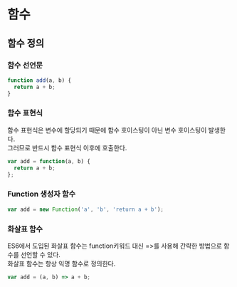 # 함수

## 함수 정의
### 함수 선언문
```javascript
function add(a, b) {
  return a + b;
}
```

### 함수 표현식
함수 표현식은 변수에 할당되기 때문에 함수 호이스팅이 아닌 변수 호이스팅이 발생한다.  
그러므로 반드시 함수 표현식 이후에 호출한다.
```javascript
var add = function(a, b) {
  return a + b;
};
```

### Function 생성자 함수
```javascript
var add = new Function('a', 'b', 'return a + b');
```

### 화살표 함수
ES6에서 도입된 화살표 함수는 function키워드 대신 =>를 사용해 간략한 방법으로 함수를 선언할 수 있다.  
화살표 함수는 항상 익명 함수로 정의한다.
```javascript
var add = (a, b) => a + b;
```
